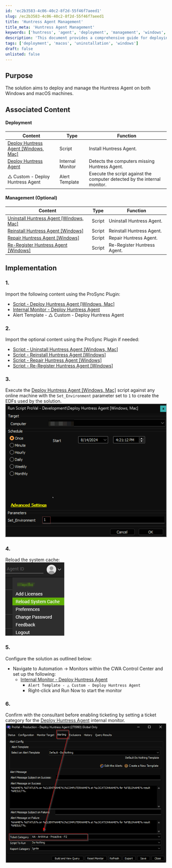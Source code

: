 ```yaml
---
id: 'ec2b3583-4c06-40c2-8f2d-55f46f7aeed1'
slug: /ec2b3583-4c06-40c2-8f2d-55f46f7aeed1
title: 'Huntress Agent Management'
title_meta: 'Huntress Agent Management'
keywords: ['huntress', 'agent', 'deployment', 'management', 'windows', 'macos']
description: 'This document provides a comprehensive guide for deploying and managing the Huntress Agent on both Windows and macOS machines, including installation, uninstallation, and repair processes, along with associated content for effective monitoring and management.'
tags: ['deployment', 'macos', 'uninstallation', 'windows']
draft: false
unlisted: false
---
```


## Purpose

The solution aims to deploy and manage the Huntress Agent on both Windows and macOS machines.

## Associated Content 

#### Deployment 

| Content                                                                 | Type            | Function                                   |
|-------------------------------------------------------------------------|-----------------|--------------------------------------------|
| [Deploy Huntress Agent [Windows, Mac]](/docs/523b8882-2c51-4f70-ad7d-cb2b4baf7bbf) | Script          | Install Huntress Agent.                   |
| [Deploy Huntress Agent](/docs/8888ddb9-ea31-48cb-a88e-56ff970b0e6c) | Internal Monitor | Detects the computers missing Huntress Agent. |
| △ Custom - Deploy Huntress Agent                                         | Alert Template   | Execute the script against the computer detected by the internal monitor. |

#### Management (Optional) 

| Content                                                                  | Type   | Function                                   |
|--------------------------------------------------------------------------|--------|--------------------------------------------|
| [Uninstall Huntress Agent [Windows, Mac]](/docs/12c94448-10eb-4523-85e6-6c4cde84a33c) | Script | Uninstall Huntress Agent.                 |
| [Reinstall Huntress Agent [Windows]](/docs/161f5696-0f6b-46af-ad25-fe942745f099) | Script | Reinstall Huntress Agent.                 |
| [Repair Huntress Agent [Windows]](/docs/6489855d-0391-444d-a207-dfbd76152948) | Script | Repair Huntress Agent.                    |
| [Re-Register Huntress Agent [Windows]](/docs/6cf7ba91-b78d-4368-91a2-43095fad952b) | Script | Re-Register Huntress Agent.               |

## Implementation 

### 1.
Import the following content using the ProSync Plugin:
- [Script - Deploy Huntress Agent [Windows, Mac]](/docs/523b8882-2c51-4f70-ad7d-cb2b4baf7bbf) 
- [Internal Monitor - Deploy Huntress Agent](/docs/8888ddb9-ea31-48cb-a88e-56ff970b0e6c) 
- Alert Template - △ Custom - Deploy Huntress Agent

### 2.
Import the optional content using the ProSync Plugin if needed: 
- [Script - Uninstall Huntress Agent [Windows, Mac]](/docs/12c94448-10eb-4523-85e6-6c4cde84a33c) 
- [Script - Reinstall Huntress Agent [Windows]](/docs/161f5696-0f6b-46af-ad25-fe942745f099) 
- [Script - Repair Huntress Agent [Windows]](/docs/6489855d-0391-444d-a207-dfbd76152948) 
- [Script - Re-Register Huntress Agent [Windows]](/docs/6cf7ba91-b78d-4368-91a2-43095fad952b) 

### 3.
Execute the [Deploy Huntress Agent [Windows, Mac]](/docs/523b8882-2c51-4f70-ad7d-cb2b4baf7bbf) script against any online machine with the `Set_Environment` parameter set to `1` to create the EDFs used by the solution.  
![Image](../../static/img/docs/ec2b3583-4c06-40c2-8f2d-55f46f7aeed1/image_1.png)

### 4.
Reload the system cache:  
![Image](../../static/img/docs/ec2b3583-4c06-40c2-8f2d-55f46f7aeed1/image_2.png)

### 5.
Configure the solution as outlined below:
- Navigate to Automation → Monitors within the CWA Control Center and set up the following:
  - [Internal Monitor - Deploy Huntress Agent](/docs/8888ddb9-ea31-48cb-a88e-56ff970b0e6c) 
    - `Alert Template - △ Custom - Deploy Huntress Agent`
    - Right-click and Run Now to start the monitor

### 6.
Confirm with the consultant before enabling ticketing by setting a ticket category for the [Deploy Huntress Agent](/docs/8888ddb9-ea31-48cb-a88e-56ff970b0e6c) internal monitor.  
![Image](../../static/img/docs/ec2b3583-4c06-40c2-8f2d-55f46f7aeed1/image_3.png)

